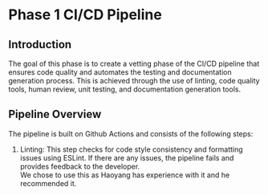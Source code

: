 # Phase 1 CI/CD Pipeline

## Introduction
The goal of this phase is to create a vetting phase of the CI/CD pipeline that ensures code quality and automates the testing and documentation generation process. This is achieved through the use of linting, code quality tools, human review, unit testing, and documentation generation tools.

## Pipeline Overview

The pipeline is built on Github Actions and consists of the following steps:

1. Linting: This step checks for code style consistency and formatting issues using ESLint. If there are any issues, the pipeline fails and provides feedback to the developer. <br> We chose to use this as Haoyang has experience with it and he recommended it. 

